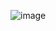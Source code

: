 ![image](https://user-images.githubusercontent.com/81428296/153349312-64f9b32a-952f-41eb-9d55-3f9eb7d21b1f.png)

